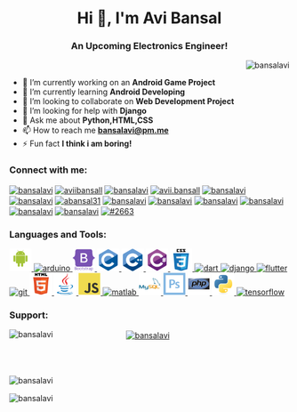 <h1 align="center">Hi 👋, I'm Avi Bansal</h1>
<h3 align="center">An Upcoming Electronics Engineer!</h3>

<p align="right"> <img src="https://komarev.com/ghpvc/?username=bansalavi&label=Profile%20views&color=0e75b6&style=flat" alt="bansalavi" /> </p>

- 🔭 I’m currently working on an **Android Game Project**
- 🌱 I’m currently learning **Android Developing**
- 👯 I’m looking to collaborate on **Web Development Project**
- 🤝 I’m looking for help with **Django**
- 💬 Ask me about **Python,HTML,CSS**
- 📫 How to reach me **bansalavi@pm.me**
- ⚡ Fun fact **I think i am boring!**

<h3 align="left">Connect with me:</h3>
<p align="left">
<a href="https://dev.to/bansalavi" target="blank"><img align="center" src="https://raw.githubusercontent.com/rahuldkjain/github-profile-readme-generator/master/src/images/icons/Social/devto.svg" alt="bansalavi" height="30" width="40" /></a>
<a href="https://twitter.com/aviibansall" target="blank"><img align="center" src="https://raw.githubusercontent.com/rahuldkjain/github-profile-readme-generator/master/src/images/icons/Social/twitter.svg" alt="aviibansall" height="30" width="40" /></a>
<a href="https://linkedin.com/in/bansalavi" target="blank"><img align="center" src="https://raw.githubusercontent.com/rahuldkjain/github-profile-readme-generator/master/src/images/icons/Social/linked-in-alt.svg" alt="bansalavi" height="30" width="40" /></a>
<a href="https://instagram.com/avii.bansall" target="blank"><img align="center" src="https://raw.githubusercontent.com/rahuldkjain/github-profile-readme-generator/master/src/images/icons/Social/instagram.svg" alt="avii.bansall" height="30" width="40" /></a>
<a href="https://www.behance.net/bansalavi" target="blank"><img align="center" src="https://raw.githubusercontent.com/rahuldkjain/github-profile-readme-generator/master/src/images/icons/Social/behance.svg" alt="bansalavi" height="30" width="40" /></a>
<a href="https://hashnode.com/bansalavi" target="blank"><img align="center" src="https://raw.githubusercontent.com/rahuldkjain/github-profile-readme-generator/master/src/images/icons/Social/hashnode.svg" alt="bansalavi" height="30" width="40" /></a>
<a href="https://www.codechef.com/users/abansal31" target="blank"><img align="center" src="https://cdn.jsdelivr.net/npm/simple-icons@3.1.0/icons/codechef.svg" alt="abansal31" height="30" width="40" /></a>
<a href="https://www.hackerrank.com/bansalavi" target="blank"><img align="center" src="https://raw.githubusercontent.com/rahuldkjain/github-profile-readme-generator/master/src/images/icons/Social/hackerrank.svg" alt="bansalavi" height="30" width="40" /></a>
<a href="https://codeforces.com/profile/bansalavi" target="blank"><img align="center" src="https://raw.githubusercontent.com/rahuldkjain/github-profile-readme-generator/master/src/images/icons/Social/codeforces.svg" alt="bansalavi" height="30" width="40" /></a>
<a href="https://www.leetcode.com/bansalavi" target="blank"><img align="center" src="https://raw.githubusercontent.com/rahuldkjain/github-profile-readme-generator/master/src/images/icons/Social/leet-code.svg" alt="bansalavi" height="30" width="40" /></a>
<a href="https://www.hackerearth.com/bansalavi" target="blank"><img align="center" src="https://raw.githubusercontent.com/rahuldkjain/github-profile-readme-generator/master/src/images/icons/Social/hackerearth.svg" alt="bansalavi" height="30" width="40" /></a>
<a href="https://auth.geeksforgeeks.org/user/bansalavi" target="blank"><img align="center" src="https://raw.githubusercontent.com/rahuldkjain/github-profile-readme-generator/master/src/images/icons/Social/geeks-for-geeks.svg" alt="bansalavi" height="30" width="40" /></a>
<a href="https://www.topcoder.com/members/bansalavi" target="blank"><img align="center" src="https://raw.githubusercontent.com/rahuldkjain/github-profile-readme-generator/master/src/images/icons/Social/topcoder.svg" alt="bansalavi" height="30" width="40" /></a>
<a href="https://discord.com/users/Anakin#2663" target="blank"><img align="center" src="https://raw.githubusercontent.com/rahuldkjain/github-profile-readme-generator/master/src/images/icons/Social/discord.svg" alt="#2663" height="30" width="40" /></a>
</p>

<h3 align="left">Languages and Tools:</h3>
<p align="left"> <a href="https://developer.android.com" target="_blank" rel="noreferrer"> <img src="https://raw.githubusercontent.com/devicons/devicon/master/icons/android/android-original-wordmark.svg" alt="android" width="40" height="40"/> </a> <a href="https://www.arduino.cc/" target="_blank" rel="noreferrer"> <img src="https://cdn.worldvectorlogo.com/logos/arduino-1.svg" alt="arduino" width="40" height="40"/> </a> <a href="https://getbootstrap.com" target="_blank" rel="noreferrer"> <img src="https://raw.githubusercontent.com/devicons/devicon/master/icons/bootstrap/bootstrap-plain-wordmark.svg" alt="bootstrap" width="40" height="40"/> </a> <a href="https://www.cprogramming.com/" target="_blank" rel="noreferrer"> <img src="https://raw.githubusercontent.com/devicons/devicon/master/icons/c/c-original.svg" alt="c" width="40" height="40"/> </a> <a href="https://www.w3schools.com/cpp/" target="_blank" rel="noreferrer"> <img src="https://raw.githubusercontent.com/devicons/devicon/master/icons/cplusplus/cplusplus-original.svg" alt="cplusplus" width="40" height="40"/> </a> <a href="https://www.w3schools.com/cs/" target="_blank" rel="noreferrer"> <img src="https://raw.githubusercontent.com/devicons/devicon/master/icons/csharp/csharp-original.svg" alt="csharp" width="40" height="40"/> </a> <a href="https://www.w3schools.com/css/" target="_blank" rel="noreferrer"> <img src="https://raw.githubusercontent.com/devicons/devicon/master/icons/css3/css3-original-wordmark.svg" alt="css3" width="40" height="40"/> </a> <a href="https://dart.dev" target="_blank" rel="noreferrer"> <img src="https://www.vectorlogo.zone/logos/dartlang/dartlang-icon.svg" alt="dart" width="40" height="40"/> </a> <a href="https://www.djangoproject.com/" target="_blank" rel="noreferrer"> <img src="https://cdn.worldvectorlogo.com/logos/django.svg" alt="django" width="40" height="40"/> </a> <a href="https://flutter.dev" target="_blank" rel="noreferrer"> <img src="https://www.vectorlogo.zone/logos/flutterio/flutterio-icon.svg" alt="flutter" width="40" height="40"/> </a> <a href="https://git-scm.com/" target="_blank" rel="noreferrer"> <img src="https://www.vectorlogo.zone/logos/git-scm/git-scm-icon.svg" alt="git" width="40" height="40"/> </a> <a href="https://www.w3.org/html/" target="_blank" rel="noreferrer"> <img src="https://raw.githubusercontent.com/devicons/devicon/master/icons/html5/html5-original-wordmark.svg" alt="html5" width="40" height="40"/> </a> <a href="https://www.java.com" target="_blank" rel="noreferrer"> <img src="https://raw.githubusercontent.com/devicons/devicon/master/icons/java/java-original.svg" alt="java" width="40" height="40"/> </a> <a href="https://developer.mozilla.org/en-US/docs/Web/JavaScript" target="_blank" rel="noreferrer"> <img src="https://raw.githubusercontent.com/devicons/devicon/master/icons/javascript/javascript-original.svg" alt="javascript" width="40" height="40"/> </a> <a href="https://www.mathworks.com/" target="_blank" rel="noreferrer"> <img src="https://upload.wikimedia.org/wikipedia/commons/2/21/Matlab_Logo.png" alt="matlab" width="40" height="40"/> </a> <a href="https://www.mysql.com/" target="_blank" rel="noreferrer"> <img src="https://raw.githubusercontent.com/devicons/devicon/master/icons/mysql/mysql-original-wordmark.svg" alt="mysql" width="40" height="40"/> </a>  <a href="https://www.photoshop.com/en" target="_blank" rel="noreferrer"> <img src="https://raw.githubusercontent.com/devicons/devicon/master/icons/photoshop/photoshop-line.svg" alt="photoshop" width="40" height="40"/> </a> <a href="https://www.php.net" target="_blank" rel="noreferrer"> <img src="https://raw.githubusercontent.com/devicons/devicon/master/icons/php/php-original.svg" alt="php" width="40" height="40"/> </a> <a href="https://www.python.org" target="_blank" rel="noreferrer"> <img src="https://raw.githubusercontent.com/devicons/devicon/master/icons/python/python-original.svg" alt="python" width="40" height="40"/> </a> <a href="https://www.tensorflow.org" target="_blank" rel="noreferrer"> <img src="https://www.vectorlogo.zone/logos/tensorflow/tensorflow-icon.svg" alt="tensorflow" width="40" height="40"/> </a> </p>

<h3 align="left">Support:</h3>
<p><a href="https://www.buymeacoffee.com/bansalavi"> <img align="left" src="https://cdn.buymeacoffee.com/buttons/v2/default-yellow.png" height="50" width="210" alt="bansalavi" /></a> <a href="https://ko-fi.com/bansalavi"> <img align="center" src="https://cdn.ko-fi.com/cdn/kofi3.png?v=3" height="50" width="210" alt="bansalavi" /></a></p><br><br>

<p><img align="center" src="https://github-readme-stats.vercel.app/api?username=bansalavi&show_icons=true&locale=en" alt="bansalavi" /></p><p><img align="center" src="https://github-readme-streak-stats.herokuapp.com/?user=bansalavi&" alt="bansalavi" /></p>
